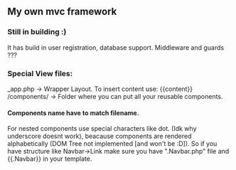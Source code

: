 ## My own mvc framework

### Still in building :)

It has build in user registration, database support.
Middleware and guards ???

### Special View files:

\_app.php -> Wrapper Layout. To insert content use: {{content}}
/components/ -> Folder where you can put all your reusable components.

#### Components name have to match filename.

For nested components use special characters like dot. (Idk why underscore doesnt work), beacause components are rendered alphabetically (DOM Tree not implemented [and won't be :D]).
So if you have structure like Navbar->Link make sure you have ".Navbar.php" file and {{.Navbar}} in your template.
